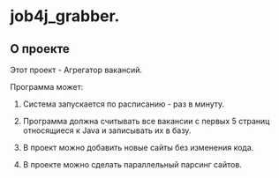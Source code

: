 # job4j_grabber.

## О проекте

Этот проект - Агрегатор вакансий.

Программа может:

1. Система запускается по расписанию - раз в минуту.

2. Программа должна считывать все вакансии c первых 5 страниц относящиеся к Java и записывать их в базу.

3. В проект можно добавить новые сайты без изменения кода.

4. В проекте можно сделать параллельный парсинг сайтов.

